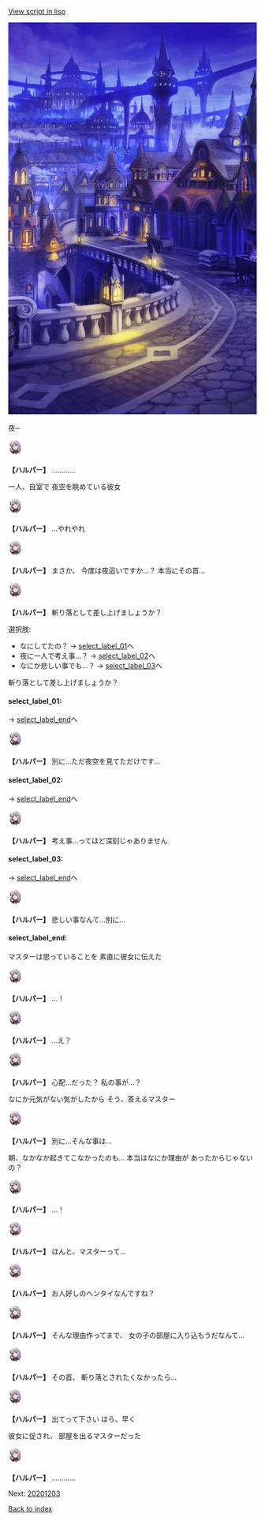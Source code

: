 [View script in lisp](../scripts/20201202.txt)

![town_night.png](../images/backgrounds/town_night.png)

夜─

<img src="../images/units/202011.png" alt="202011.png" height="34"/>

**【ハルパー】**
…………

一人、自室で
夜空を眺めている彼女

<img src="../images/units/202011.png" alt="202011.png" height="34"/>

**【ハルパー】**
…やれやれ

<img src="../images/units/202011.png" alt="202011.png" height="34"/>

**【ハルパー】**
まさか、
今度は夜這いですか…？
本当にその首…

<img src="../images/units/202011.png" alt="202011.png" height="34"/>

**【ハルパー】**
斬り落として差し上げましょうか？

選択肢:
- なにしてたの？ → [select_label_01](#select_label_01)へ
- 夜に一人で考え事…？ → [select_label_02](#select_label_02)へ
- なにか悲しい事でも…？ → [select_label_03](#select_label_03)へ

斬り落として差し上げましょうか？

#### select_label_01:
 → [select_label_end](#select_label_end)へ

<img src="../images/units/202011.png" alt="202011.png" height="34"/>

**【ハルパー】**
別に…ただ夜空を見てただけです…

#### select_label_02:
 → [select_label_end](#select_label_end)へ

<img src="../images/units/202011.png" alt="202011.png" height="34"/>

**【ハルパー】**
考え事…ってほど深刻じゃありません

#### select_label_03:
 → [select_label_end](#select_label_end)へ

<img src="../images/units/202011.png" alt="202011.png" height="34"/>

**【ハルパー】**
悲しい事なんて…別に…

#### select_label_end:

マスターは思っていることを
素直に彼女に伝えた

<img src="../images/units/202011.png" alt="202011.png" height="34"/>

**【ハルパー】**
…！

<img src="../images/units/202011.png" alt="202011.png" height="34"/>

**【ハルパー】**
…え？

<img src="../images/units/202011.png" alt="202011.png" height="34"/>

**【ハルパー】**
心配…だった？
私の事が…？

なにか元気がない気がしたから
そう、答えるマスター

<img src="../images/units/202011.png" alt="202011.png" height="34"/>

**【ハルパー】**
別に…そんな事は…

朝、なかなか起きてこなかったのも…
本当はなにか理由が
あったからじゃないの？

<img src="../images/units/202011.png" alt="202011.png" height="34"/>

**【ハルパー】**
…！

<img src="../images/units/202011.png" alt="202011.png" height="34"/>

**【ハルパー】**
ほんと、マスターって…

<img src="../images/units/202011.png" alt="202011.png" height="34"/>

**【ハルパー】**
お人好しのヘンタイなんですね？

<img src="../images/units/202011.png" alt="202011.png" height="34"/>

**【ハルパー】**
そんな理由作ってまで、
女の子の部屋に入り込もうだなんて…

<img src="../images/units/202011.png" alt="202011.png" height="34"/>

**【ハルパー】**
その首、
斬り落とされたくなかったら…

<img src="../images/units/202011.png" alt="202011.png" height="34"/>

**【ハルパー】**
出てって下さい
ほら、早く

彼女に促され、
部屋を出るマスターだった

<img src="../images/units/202011.png" alt="202011.png" height="34"/>

**【ハルパー】**
…………


Next: [20201203](20201203.md)

[Back to index](index.md)
